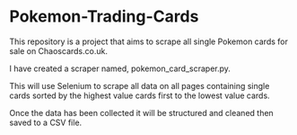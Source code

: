 # Pokemon-Trading-Cards

This repository is a project that aims to scrape all single Pokemon cards for sale on Chaoscards.co.uk.

I have created a scraper named, pokemon_card_scraper.py.

This will use Selenium to scrape all data on all pages containing single cards sorted by the highest value cards first to the lowest value cards.

Once the data has been collected it will be structured and cleaned then saved to a CSV file.

